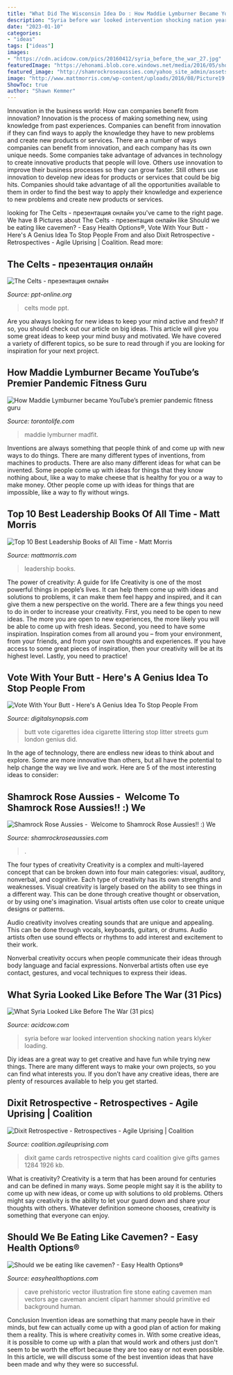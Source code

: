 ```yaml
---
title: "What Did The Wisconsin Idea Do : How Maddie Lymburner Became Youtube’s Premier Pandemic Fitness Guru"
description: "Syria before war looked intervention shocking nation years klyker loading"
date: "2023-01-10"
categories:
- "ideas"
tags: ["ideas"]
images:
- "https://cdn.acidcow.com/pics/20160412/syria_before_the_war_27.jpg"
featuredImage: "https://ehonami.blob.core.windows.net/media/2016/05/should-we-be-eating-like-cavemen-800x600.jpg"
featured_image: "http://shamrockroseaussies.com/yahoo_site_admin/assets/images/DSC_0147.83222412_std.JPG"
image: "http://www.mattmorris.com/wp-content/uploads/2016/08/Picture19.jpg"
ShowToc: true
author: "Shawn Kemmer"
---
```



Innovation in the business world: How can companies benefit from innovation?
Innovation is the process of making something new, using knowledge from past experiences. Companies can benefit from innovation if they can find ways to apply the knowledge they have to new problems and create new products or services. There are a number of ways companies can benefit from innovation, and each company has its own unique needs. Some companies take advantage of advances in technology to create innovative products that people will love. Others use innovation to improve their business processes so they can grow faster. Still others use innovation to develop new ideas for products or services that could be big hits. Companies should take advantage of all the opportunities available to them in order to find the best way to apply their knowledge and experience to new problems and create new products or services.

	

		
looking for The Celts - презентация онлайн you've came to the right page. We have 8 Pictures about The Celts - презентация онлайн like Should we be eating like cavemen? - Easy Health Options®, Vote With Your Butt - Here&#039;s A Genius Idea To Stop People From and also Dixit Retrospective - Retrospectives - Agile Uprising | Coalition. Read more:
		
    
## The Celts - презентация онлайн

<img loading=lazy src="https://cf.ppt-online.org/files/slide/s/SvtNBJwZoziGQP9VxpbOfYAL03E5ceX1h8RCyq/slide-6.jpg" onerror="this.onerror=null;this.src='https://tse2.mm.bing.net/th?id=OIP.sezacCEy0zBTSwAWgxbQBgHaFj&amp;pid=15.1';" alt="The Celts - презентация онлайн">

_Source: ppt-online.org_

>celts mode ppt. 

	

Are you always looking for new ideas to keep your mind active and fresh? If so, you should check out our article on big ideas. This article will give you some great ideas to keep your mind busy and motivated. We have covered a variety of different topics, so be sure to read through if you are looking for inspiration for your next project.

    
## How Maddie Lymburner Became YouTube’s Premier Pandemic Fitness Guru

<img loading=lazy src="https://torontolife.com/wp-content/uploads/2020/05/IMG_7424-1200x628-1590688189.jpg" onerror="this.onerror=null;this.src='https://tse4.mm.bing.net/th?id=OIP.JYfyZo7oVsUrP2QU8HsGXQHaD4&amp;pid=15.1';" alt="How Maddie Lymburner became YouTube’s premier pandemic fitness guru">

_Source: torontolife.com_

>maddie lymburner madfit. 

	

Inventions are always something that people think of and come up with new ways to do things. There are many different types of inventions, from machines to products. There are also many different ideas for what can be invented. Some people come up with ideas for things that they know nothing about, like a way to make cheese that is healthy for you or a way to make money. Other people come up with ideas for things that are impossible, like a way to fly without wings.

    
## Top 10 Best Leadership Books Of All Time - Matt Morris

<img loading=lazy src="http://www.mattmorris.com/wp-content/uploads/2016/08/Picture19.jpg" onerror="this.onerror=null;this.src='https://tse3.mm.bing.net/th?id=OIP.PwyEefprNxbMNQyHyTEgqgHaLO&amp;pid=15.1';" alt="Top 10 Best Leadership Books of All Time - Matt Morris">

_Source: mattmorris.com_

>leadership books. 

	

The power of creativity: A guide for life
Creativity is one of the most powerful things in people’s lives. It can help them come up with ideas and solutions to problems, it can make them feel happy and inspired, and it can give them a new perspective on the world.
There are a few things you need to do in order to increase your creativity. First, you need to be open to new ideas. The more you are open to new experiences, the more likely you will be able to come up with fresh ideas. Second, you need to have some inspiration. Inspiration comes from all around you – from your environment, from your friends, and from your own thoughts and experiences. If you have access to some great pieces of inspiration, then your creativity will be at its highest level. Lastly, you need to practice!

    
## Vote With Your Butt - Here&#039;s A Genius Idea To Stop People From

<img loading=lazy src="https://digitalsynopsis.com/wp-content/uploads/2015/09/hubbub-neat-streets-litter-cigarette-butt-vote-chelsea-arsenal.jpg" onerror="this.onerror=null;this.src='https://tse2.mm.bing.net/th?id=OIP._7vP_GUV-3law4mYX55S0AHaNJ&amp;pid=15.1';" alt="Vote With Your Butt - Here&#039;s A Genius Idea To Stop People From">

_Source: digitalsynopsis.com_

>butt vote cigarettes idea cigarette littering stop litter streets gum london genius did. 

	

In the age of technology, there are endless new ideas to think about and explore. Some are more innovative than others, but all have the potential to help change the way we live and work. Here are 5 of the most interesting ideas to consider: 

    
## Shamrock Rose Aussies - ﻿﻿﻿ Welcome To Shamrock Rose Aussies!! :) We

<img loading=lazy src="http://shamrockroseaussies.com/yahoo_site_admin/assets/images/DSC_0147.83222412_std.JPG" onerror="this.onerror=null;this.src='https://tse2.mm.bing.net/th?id=OIP.COBNMtWg1s3l-nPXNGFJGgHaE9&amp;pid=15.1';" alt="Shamrock Rose Aussies - ﻿﻿﻿ Welcome to Shamrock Rose Aussies!! :) We">

_Source: shamrockroseaussies.com_

>. 

	

The four types of creativity
Creativity is a complex and multi-layered concept that can be broken down into four main categories: visual, auditory, nonverbal, and cognitive. Each type of creativity has its own strengths and weaknesses.
Visual creativity is largely based on the ability to see things in a different way. This can be done through creative thought or observation, or by using one's imagination. Visual artists often use color to create unique designs or patterns.

Audio creativity involves creating sounds that are unique and appealing. This can be done through vocals, keyboards, guitars, or drums. Audio artists often use sound effects or rhythms to add interest and excitement to their work.

Nonverbal creativity occurs when people communicate their ideas through body language and facial expressions. Nonverbal artists often use eye contact, gestures, and vocal techniques to express their ideas.

    
## What Syria Looked Like Before The War (31 Pics)

<img loading=lazy src="https://cdn.acidcow.com/pics/20160412/syria_before_the_war_27.jpg" onerror="this.onerror=null;this.src='https://tse2.mm.bing.net/th?id=OIP.iS70uEzejETnB1NEc92uZQHaEd&amp;pid=15.1';" alt="What Syria Looked Like Before The War (31 pics)">

_Source: acidcow.com_

>syria before war looked intervention shocking nation years klyker loading. 

	

Diy ideas are a great way to get creative and have fun while trying new things. There are many different ways to make your own projects, so you can find what interests you. If you don’t have any creative ideas, there are plenty of resources available to help you get started.

    
## Dixit Retrospective - Retrospectives - Agile Uprising | Coalition

<img loading=lazy src="https://coalition.agileuprising.com/uploads/default/original/1X/8bdf87cb9a29f6fe50696b1d78f7b246dd6d9a2a.jpg" onerror="this.onerror=null;this.src='https://tse4.mm.bing.net/th?id=OIP.U9NymfHcNXDY7r7933wWPgHaE8&amp;pid=15.1';" alt="Dixit Retrospective - Retrospectives - Agile Uprising | Coalition">

_Source: coalition.agileuprising.com_

>dixit game cards retrospective nights card coalition give gifts games 1284 1926 kb. 

	

What is creativity?
Creativity is a term that has been around for centuries and can be defined in many ways. Some people might say it is the ability to come up with new ideas, or come up with solutions to old problems. Others might say creativity is the ability to let your guard down and share your thoughts with others. Whatever definition someone chooses, creativity is something that everyone can enjoy.

    
## Should We Be Eating Like Cavemen? - Easy Health Options®

<img loading=lazy src="https://ehonami.blob.core.windows.net/media/2016/05/should-we-be-eating-like-cavemen-800x600.jpg" onerror="this.onerror=null;this.src='https://tse1.mm.bing.net/th?id=OIP.E0cbL2JEPSkinkA6AB-1uAHaFj&amp;pid=15.1';" alt="Should we be eating like cavemen? - Easy Health Options®">

_Source: easyhealthoptions.com_

>cave prehistoric vector illustration fire stone eating cavemen man vectors age caveman ancient clipart hammer should primitive ed background human. 

	

Conclusion
Invention ideas are something that many people have in their minds, but few can actually come up with a good plan of action for making them a reality. This is where creativity comes in. With some creative ideas, it is possible to come up with a plan that would work and others just don't seem to be worth the effort because they are too easy or not even possible. In this article, we will discuss some of the best invention ideas that have been made and why they were so successful.

